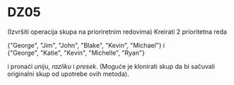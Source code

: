 # DZ05


(Izvršiti operacija skupa na prioriretnim redovima) Kreirati 2 prioritetna reda

{"George", "Jim", "John", "Blake", "Kevin", "Michael"}   i  
{"George", "Katie", "Kevin", "Michelle", "Ryan"}  

i pronaći *uniju*, *razliku* i *presek*. (Moguće je klonirati skup da bi sačuvali originalni skup od upotrebe ovih metoda).
